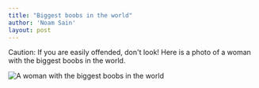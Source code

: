 ```yaml
---
title: "Biggest boobs in the world"
author: 'Noam Sain'
layout: post
---
```


Caution: If you are easily offended, don't look! Here is a photo of a woman with the biggest boobs in the world.

![A woman with the biggest boobs in the world](https://1.bp.blogspot.com/_8aN4krk1nsk/SZrCO9rVV2I/AAAAAAAAAJ8/L45ycJZbFtQ/s1600/boobs.jpg "A woman with the biggest boobs in the world")
